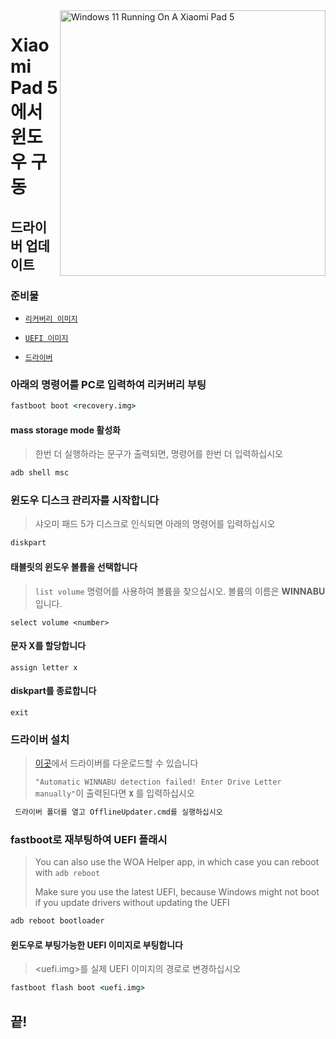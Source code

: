 <img align="right" src="https://raw.githubusercontent.com/erdilS/Port-Windows-11-Xiaomi-Pad-5/main/nabu.png" width="425" alt="Windows 11 Running On A Xiaomi Pad 5">

# Xiaomi Pad 5 에서 윈도우 구동

## 드라이버 업데이트

### 준비물
- [```리커버리 이미지```](https://github.com/erdilS/Port-Windows-11-Xiaomi-Pad-5/releases/download/1.0/recovery.img)

- [```UEFI 이미지```](https://github.com/erdilS/Port-Windows-11-Xiaomi-Pad-5/releases/download/UEFI/uefi-v3.img)

- [```드라이버```](https://github.com/map220v/MiPad5-Drivers/releases/latest)

### 아래의 명령어를 PC로 입력하여 리커버리 부팅
```cmd
fastboot boot <recovery.img>
```

#### mass storage mode 활성화
> 한번 더 실행하라는 문구가 출력되면, 명령어를 한번 더 입력하십시오
```cmd
adb shell msc
```

### 윈도우 디스크 관리자를 시작합니다
> 샤오미 패드 5가 디스크로 인식되면 아래의 명령어를 입력하십시오
```cmd
diskpart
```

#### 태블릿의 윈도우 볼륨을 선택합니다
> `list volume` 명령어를 사용하여 볼륨을 찾으십시오. 볼륨의 이름은 **WINNABU** 입니다.
```diskpart
select volume <number>
```

#### 문자 X를 할당합니다
```diskpart
assign letter x
```

#### diskpart를 종료합니다
```diskpart
exit
```

### 드라이버 설치
> [이곳](https://github.com/map220v/MiPad5-Drivers/releases/latest)에서 드라이버를 다운로드할 수 있습니다
>
> `"Automatic WINNABU detection failed! Enter Drive Letter manually"`이 출력된다면 **`X`** 를 입력하십시오
```cmd
 드라이버 폴더를 열고 OfflineUpdater.cmd를 실행하십시오
```

### fastboot로 재부팅하여 UEFI 플래시
> You can also use the WOA Helper app, in which case you can reboot with ```adb reboot```
>
> Make sure you use the latest UEFI, because Windows might not boot if you update drivers without updating the UEFI
```cmd
adb reboot bootloader
```

#### 윈도우로 부팅가능한 UEFI 이미지로 부팅합니다
> <uefi.img>를 실제 UEFI 이미지의 경로로 변경하십시오
```cmd
fastboot flash boot <uefi.img>
```

## 끝!









